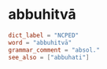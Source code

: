 # abbuhitvā

``` toml
dict_label = "NCPED"
word = "abbuhitvā"
grammar_comment = "absol."
see_also = ["abbuhati"]
```

